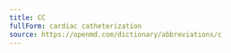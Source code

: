 ```yaml
---
title: CC
fullForm: cardiac catheterization
source: https://openmd.com/dictionary/abbreviations/c
---
```

